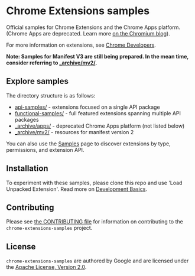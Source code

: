 # Chrome Extensions samples

Official samples for Chrome Extensions and the Chrome Apps platform. (Chrome Apps are deprecated. Learn more [on the Chromium blog](https://blog.chromium.org/2020/08/changes-to-chrome-app-support-timeline.html)).

For more information on extensions, see [Chrome Developers](https://developer.chrome.com).

**Note: Samples for Manifest V3 are still being prepared. In the mean time, consider referring to [\_archive/mv2/](_archive/mv2/).**

## Explore samples

The directory structure is as follows:

- [api-samples/](api-samples/) - extensions focused on a single API package
- [functional-samples/](functional-samples/) - full featured extensions spanning multiple API packages
- [\_archive/apps/](_archive/apps/) - deprecated Chrome Apps platform (not listed below)
- [\_archive/mv2/](_archive/mv2/) - resources for manifest version 2

You can also use the [Samples](https://developer.chrome.com/docs/extensions/samples/) page to discover extensions by type, permissions, and extension API.

## Installation
To experiment with these samples, please clone this repo and use 'Load Unpacked Extension'.
Read more on [Development Basics](https://developer.chrome.com/docs/extensions/mv3/getstarted/development-basics/#load-unpacked).


## Contributing

Please see [the CONTRIBUTING file](/CONTRIBUTING.md) for information on contributing to the `chrome-extensions-samples` project.

## License

`chrome-extensions-samples` are authored by Google and are licensed under the [Apache License, Version 2.0](/LICENSE).
